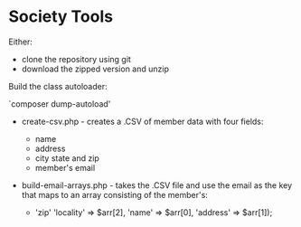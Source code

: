 # Society Tools

Either:

  * clone the repository using git
  * download the zipped version and unzip

Build the class autoloader:

`composer dump-autoload'

* create-csv.php - creates a .CSV of member data with four fields:
  * name
  * address
  * city state and zip
  * member's email

* build-email-arrays.php - takes the .CSV file and use the email as the key that maps to an array consisting of the member's:
  * 'zip' 'locality' => $arr[2], 'name' => $arr[0], 'address' => $arr[1]);
  
